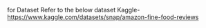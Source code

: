 for Dataset Refer to the below dataset
Kaggle-https://www.kaggle.com/datasets/snap/amazon-fine-food-reviews

